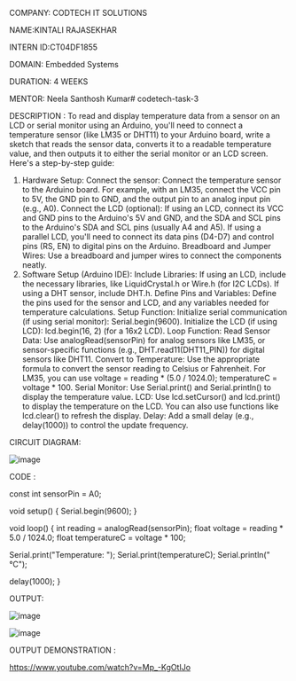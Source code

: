 COMPANY: CODTECH IT SOLUTIONS

NAME:KINTALI RAJASEKHAR

INTERN ID:CT04DF1855

DOMAIN: Embedded Systems

DURATION: 4 WEEKS

MENTOR: Neela Santhosh Kumar# codetech-task-3

DESCRIPTION : To read and display temperature data from a sensor on an LCD or serial monitor using an Arduino, you'll need to connect a temperature sensor (like LM35 or DHT11) to your Arduino board, write a sketch that reads the sensor data, converts it to a readable temperature value, and then outputs it to either the serial monitor or an LCD screen. 
Here's a step-by-step guide:
1. Hardware Setup:
Connect the sensor: Connect the temperature sensor to the Arduino board. For example, with an LM35, connect the VCC pin to 5V, the GND pin to GND, and the output pin to an analog input pin (e.g., A0). 
Connect the LCD (optional): If using an LCD, connect its VCC and GND pins to the Arduino's 5V and GND, and the SDA and SCL pins to the Arduino's SDA and SCL pins (usually A4 and A5). If using a parallel LCD, you'll need to connect its data pins (D4-D7) and control pins (RS, EN) to digital pins on the Arduino. 
Breadboard and Jumper Wires: Use a breadboard and jumper wires to connect the components neatly. 
2. Software Setup (Arduino IDE):
Include Libraries:
If using an LCD, include the necessary libraries, like LiquidCrystal.h or Wire.h (for I2C LCDs). If using a DHT sensor, include DHT.h. 
Define Pins and Variables:
Define the pins used for the sensor and LCD, and any variables needed for temperature calculations. 
Setup Function:
Initialize serial communication (if using serial monitor): Serial.begin(9600). 
Initialize the LCD (if using LCD): lcd.begin(16, 2) (for a 16x2 LCD). 
Loop Function:
Read Sensor Data: Use analogRead(sensorPin) for analog sensors like LM35, or sensor-specific functions (e.g., DHT.read11(DHT11_PIN)) for digital sensors like DHT11. 
Convert to Temperature: Use the appropriate formula to convert the sensor reading to Celsius or Fahrenheit. For LM35, you can use voltage = reading * (5.0 / 1024.0); temperatureC = voltage * 100.
Serial Monitor: Use Serial.print() and Serial.println() to display the temperature value. 
LCD: Use lcd.setCursor() and lcd.print() to display the temperature on the LCD. You can also use functions like lcd.clear() to refresh the display. 
Delay: Add a small delay (e.g., delay(1000)) to control the update frequency.


CIRCUIT DIAGRAM:

![image](https://github.com/user-attachments/assets/ec2823d8-dbb0-4ea5-9ac5-13935a8d4c75)

CODE :

const int sensorPin = A0;

void setup() { Serial.begin(9600); }

void loop() { int reading = analogRead(sensorPin); float voltage = reading * 5.0 / 1024.0; float temperatureC = voltage * 100;

Serial.print("Temperature: "); Serial.print(temperatureC); Serial.println(" °C");

delay(1000); }

OUTPUT:

![image](https://github.com/user-attachments/assets/1f859530-a1f5-44ce-aa53-aa43b7926abe)

![image](https://github.com/user-attachments/assets/14bf6cf6-f664-4f0d-bb0b-19230315b4d9)

OUTPUT DEMONSTRATION :

https://www.youtube.com/watch?v=Mp_-KgOtIJo


